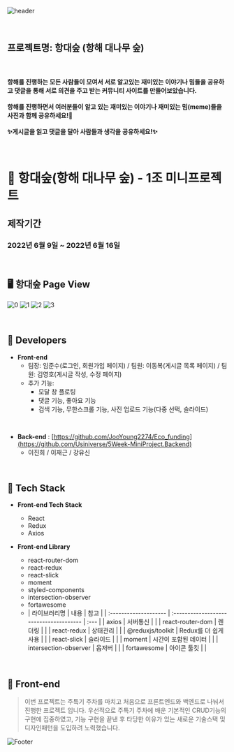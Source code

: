 ![header](https://capsule-render.vercel.app/api?type=slice&color=gradient&height=200&section=header&text=항대숲&fontSize=90&animation=fadeIn&fontAlignY=38&desc=%20&descAlignY=62&descAlign=62)

<br>

## 프로젝트명: 항대숲 (항해 대나무 숲)

<br>

#### 항해를 진행하는 모든 사람들이 모여서 서로 알고있는 재미있는 이야기나 밈들을 공유하고 댓글을 통해 서로 의견을 주고 받는 커뮤니티 사이트를 만들어보았습니다. <br><br> 항해를 진행하면서 여러분들이 알고 있는 재미있는 이야기나 재미있는 밈(meme)들을 사진과 함께 공유하세요!🤗<br><br>✨게시글을 읽고 댓글을 달아 사람들과 생각을 공유하세요!✨

<br>


# 🎋 항대숲(항해 대나무 숲) - 1조 미니프로젝트

## 제작기간
### 2022년 6월 9일 ~ 2022년 6월 16일

<br>

##  🖥️ 항대숲 Page View
![0](https://user-images.githubusercontent.com/68406448/174055364-55559744-d42d-4f2a-ad87-3578f0f35834.gif)
![1](https://user-images.githubusercontent.com/68406448/174055376-7d8ceb1f-ecf0-4ba2-bfe9-ba009d269a10.gif)
![2](https://user-images.githubusercontent.com/68406448/174055494-4de0e0f9-a9a6-447c-b89a-848b95bb77a4.gif)
![3](https://user-images.githubusercontent.com/68406448/174055506-db0340eb-f679-41bf-9898-19f42e03a8d0.gif)

<br>

## 🥇 Developers

- **Front-end**
  - 팀장: 임준수(로그인, 회원가입 페이지) / 팀원: 이동복(게시글 목록 페이지) / 팀원: 김영호(게시글 작성, 수정 페이지)
  - 추가 기능: 
    - 모달 창 플로팅
    - 댓글 기능, 좋아요 기능
    - 검색 기능, 무한스크롤 기능, 사진 업로드 기능(다중 선택, 슬라이드)

<br>

- **Back-end** :  [https://github.com/JooYoung2274/Eco_funding](https://github.com/Usiniverse/5Week-MiniProject.Backend)
  - 이진희 / 이재근 / 강유신

<br>

## 🚀 Tech Stack

- **Front-end Tech Stack**
  - React
  - Redux
  - Axios
  
- **Front-end Library**
  - react-router-dom
  - react-redux
  - react-slick
  - moment
  - styled-components
  - intersection-observer
  - fortawesome
  - | 라이브러리명      | 내용                                    | 참고 |
| :-------------------- | :-------------------------------------- | :--- |
| axios                 | 서버통신                                |      |
| react-router-dom      | 렌더링                                  |      |
| react-redux           |  상태관리                               |      |
| @reduxjs/toolkit      |  Redux를 더 쉽게 사용                   |      |
| react-slick           |  슬라이드                               |      |
| moment                |  시간이 포함된 데이터                    |      |
| intersection-observer |   옵저버                                |      |
| fortawesome           |    아이콘 툴킷                          |      |

<br>

## 💬 Front-end
> 이번 프로젝트는 주특기 주차를 마치고 처음으로 프론트엔드와 백엔드로 나눠서 진행한 프로젝트 입니다.
> 우선적으로 주특기 주차에 배운 기본적인 CRUD기능의 구현에 집중하였고,
> 기능 구현을 끝낸 후 타당한 이유가 있는 새로운 기술스택 및 디자인패턴을 도입하려 노력했습니다.
> 
![Footer](https://capsule-render.vercel.app/api?type=waving&color=gradient&height=200&section=footer)
